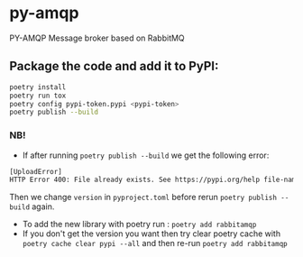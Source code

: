 # py-amqp
PY-AMQP Message broker based on RabbitMQ 

## Package the code and add it to PyPI:
```bash
poetry install
poetry run tox
poetry config pypi-token.pypi <pypi-token>
poetry publish --build
```
### NB!
- If after running `poetry publish --build` we get the following error:
```bash
[UploadError]
HTTP Error 400: File already exists. See https://pypi.org/help file-name-reuse for more information.
```
Then we change `version` in `pyproject.toml` before rerun `poetry publish --build` again.
- To add the new library with poetry run : `poetry add rabbitamqp` 
- If you don't get the version you want then try clear poetry cache with `poetry cache clear pypi --all` and then re-run `poetry add rabbitamqp`